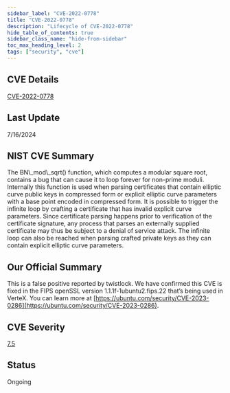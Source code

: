 ```yaml
---
sidebar_label: "CVE-2022-0778"
title: "CVE-2022-0778"
description: "Lifecycle of CVE-2022-0778"
hide_table_of_contents: true
sidebar_class_name: "hide-from-sidebar"
toc_max_heading_level: 2
tags: ["security", "cve"]
---
```


## CVE Details

[CVE-2022-0778](https://nvd.nist.gov/vuln/detail/CVE-2022-0778)

## Last Update

7/16/2024

## NIST CVE Summary

The BN\\\_mod\\\_sqrt() function, which computes a modular square root, contains a bug that can cause it to loop forever for non-prime moduli. Internally this function is used when parsing certificates that contain elliptic curve public keys in compressed form or explicit elliptic curve parameters with a base point encoded in compressed form. It is possible to trigger the infinite loop by crafting a certificate that has invalid explicit curve parameters. Since certificate parsing happens prior to verification of the certificate signature, any process that parses an externally supplied certificate may thus be subject to a denial of service attack. The infinite loop can also be reached when parsing crafted private keys as they can contain explicit elliptic curve parameters.

## Our Official Summary

This is a false positive reported by twistlock. We have confirmed this CVE is fixed in the FIPS openSSL version 1.1.1f-1ubuntu2.fips.22 that’s being used in VerteX. You can learn more at [https://ubuntu.com/security/CVE-2023-0286](https://ubuntu.com/security/CVE-2023-0286).

## CVE Severity

[7.5](https://nvd.nist.gov/vuln/detail/CVE-2022-0778)

## Status

Ongoing
